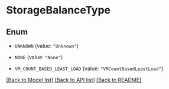 # StorageBalanceType

## Enum


* `UNKNOWN` (value: `"Unknown"`)

* `NONE` (value: `"None"`)

* `VM_COUNT_BASED_LEAST_LOAD` (value: `"VMCountBasedLeastLoad"`)


[[Back to Model list]](../README.md#documentation-for-models) [[Back to API list]](../README.md#documentation-for-api-endpoints) [[Back to README]](../README.md)


